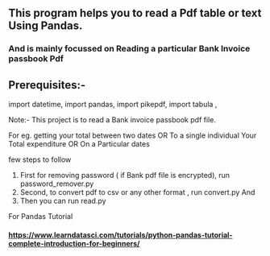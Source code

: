 ## This program helps you to read a Pdf table or text  Using Pandas. 
### And is mainly focussed on Reading a particular Bank Invoice passbook Pdf


## Prerequisites:-
import datetime,
        import pandas,
        import pikepdf,
        import tabula ,

Note:- This project is to read a Bank invoice passbook pdf file. 

For eg. getting your total between two dates
                OR 
        To a single individual Your Total expenditure
                OR
        On a Particular dates

few steps to follow
1. First for removing password ( if Bank pdf file is encrypted), run password_remover.py
2. Second,  to convert pdf to csv or any other format , run convert.py
And
3. Then you can run read.py


For Pandas Tutorial

#### https://www.learndatasci.com/tutorials/python-pandas-tutorial-complete-introduction-for-beginners/
